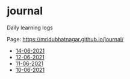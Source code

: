 # journal
Daily learning logs

Page: https://mridubhatnagar.github.io/journal/

- [14-06-2021](14-06-2021.md)
- [12-06-2021](12-06-2021.md)
- [11-06-2021](11-06-2021.md)
- [10-06-2021](10-06-2021.md)

